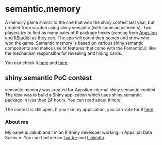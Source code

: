 # semantic.memory

A memory game similar to the one that won the shiny contest last year, but created from scratch using shiny.semantic (with some adjustments). Two players try to find as many pairs of R package hexes (coming from [Appsilon](https://appsilon.com/) and [RStudio](https://rstudio.com/)) as they can. The app will count their scores and show who won the game. Semantic memory is based on various shiny.semantic components and makes use of features that come with the FomanticUI, like the mechanism responsible for revealing and hiding cards.

You can check it [here](https://jakubnowicki.shinyapps.io/semantic_memory)
and [here](https://demo.appsilon.ai/apps/semantic_memory/).

## shiny.semantic PoC contest

semantic.memory was created for Appsilon internal shiny.semantic contest.
The idea was to build a Shiny application which uses shiny.semantic package in less than 24 hours. You can read about it [here](https://appsilon.com/shiny-semantic-pocontest-2020/).

The contest is still open. If you like my application, you can vote for it [here](https://docs.google.com/forms/d/e/1FAIpQLSeeuzD76vVogyh9yFjcodCu0JiYrZsqFz_JmXJRDS7uqa2HUg/viewform).

### About me

My name is Jakub and I'm an R Shiny developer working in Appsilon Data Science. You can find me on [Twitter](https://twitter.com/q_nowicki) and [LinkedIn](https://www.linkedin.com/in/jakub-nowicki).
